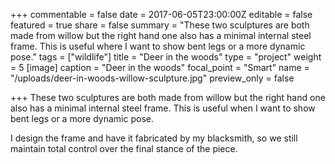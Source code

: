 +++
commentable = false
date = 2017-06-05T23:00:00Z
editable = false
featured = true
share = false
summary = "These two sculptures are both made from willow but the right hand one also has a minimal internal steel frame. This is useful where I want to show bent legs or a more dynamic pose."
tags = ["wildlife"]
title = "Deer in the woods"
type = "project"
weight = 5
[image]
caption = "Deer in the woods"
focal_point = "Smart"
name = "/uploads/deer-in-woods-willow-sculpture.jpg"
preview_only = false

+++
These two sculptures are both made from willow but the right hand one also has a minimal internal steel frame. This is useful when I want to show bent legs or a more dynamic pose.

I design the frame and have it fabricated by my blacksmith, so we still maintain total control over the final stance of the piece.